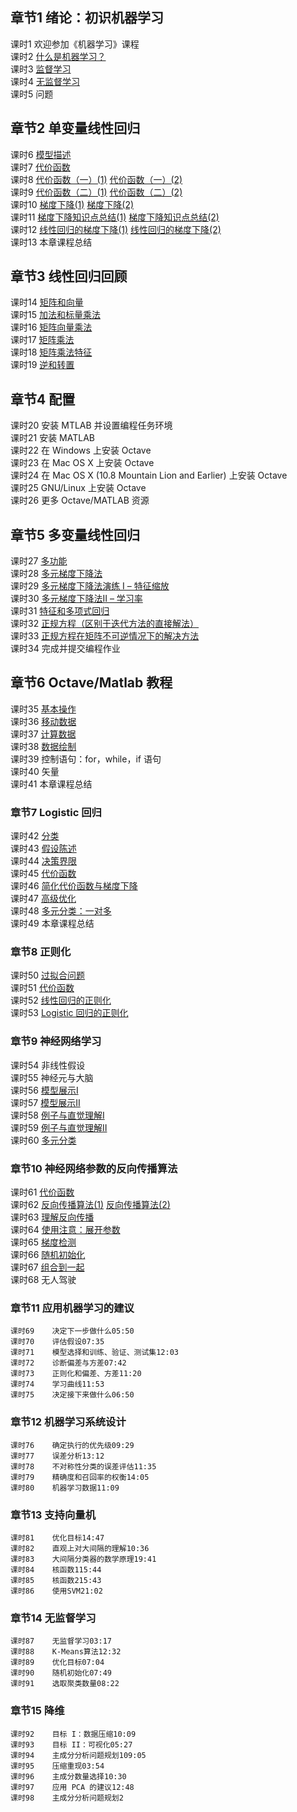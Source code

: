 ## 章节1	绪论：初识机器学习  
课时1	欢迎参加《机器学习》课程  
课时2	[什么是机器学习？](./notes/1.2.png)  
课时3	[监督学习](./notes/1.3-4.png)  
课时4	[无监督学习](./notes/1.3-4.png)  
课时5	问题  
  
## 章节2	单变量线性回归  
课时6	[模型描述](./notes/2.6.png)  
课时7	[代价函数](./notes/2.7.png)  
课时8	[代价函数（一）(1)](./notes/2.8(1).png)	[代价函数（一）(2)](./notes/2.8(2).png)  
课时9	[代价函数（二）(1)](./notes/2.9(1).png)	[代价函数（二）(2)](./notes/2.9(2).png)  
课时10	[梯度下降(1)](./notes/2.10(1).png)	[梯度下降(2)](./notes/2.10(2).png)  
课时11	[梯度下降知识点总结(1)](./notes/2.11(1).png)	[梯度下降知识点总结(2)](./notes/2.11(2).png)  
课时12	[线性回归的梯度下降(1)](./notes/2.12(1).png)	[线性回归的梯度下降(2)](./notes/2.12(2).png)  
课时13	本章课程总结  
  
## 章节3	线性回归回顾  
课时14	[矩阵和向量](./notes/3.14.png)  
课时15	[加法和标量乘法](./notes/3.15.png)  
课时16	[矩阵向量乘法](./notes/3.16-17.png)  
课时17	[矩阵乘法](./notes/3.16-17.png)  
课时18	[矩阵乘法特征](./notes/3.18-19.png)  
课时19	[逆和转置](./notes/3.18-19.png)  
  
## 章节4	配置  
课时20	安装 MTLAB 并设置编程任务环境  
课时21	安装 MATLAB  
课时22	在 Windows 上安装 Octave  
课时23	在 Mac OS X  上安装 Octave  
课时24	在 Mac OS X (10.8 Mountain Lion and Earlier) 上安装 Octave  
课时25	GNU/Linux 上安装 Octave  
课时26	更多 Octave/MATLAB  资源  
  
## 章节5	多变量线性回归  
课时27	[多功能](./notes/5.27.png)  
课时28	[多元梯度下降法](./notes/5.28.png)  
课时29	[多元梯度下降法演练 I – 特征缩放](./notes/5.29.png)  
课时30	[多元梯度下降法II – 学习率](./notes/5.30.png)  
课时31	[特征和多项式回归](./notes/5.31.png)  
课时32	[正规方程（区别于迭代方法的直接解法）](./notes/5.32.png)  
课时33	[正规方程在矩阵不可逆情况下的解决方法](./notes/5.33.png)  
课时34	完成并提交编程作业  
  
## 章节6	Octave/Matlab 教程  
课时35	[基本操作](./notes/6.35-41.png)  
课时36	[移动数据](./notes/6.35-41.png)  
课时37	[计算数据](./notes/6.35-41.png)  
课时38	[数据绘制](./notes/5.33.png)  
课时39	控制语句：for，while，if 语句  
课时40	矢量  
课时41	本章课程总结  
  
### 章节7	Logistic 回归  
课时42	[分类](./notes/7.42-43.png)  
课时43	[假设陈述](./notes/7.42-43.png)  
课时44	[决策界限](./notes/7.44.png)  
课时45	[代价函数](./notes/7.45.png)  
课时46	[简化代价函数与梯度下降](./notes/7.46.png)  
课时47	[高级优化](./notes/7.47.png)  
课时48	[多元分类：一对多](./notes/7.48.png)  
课时49	本章课程总结  
  
### 章节8	正则化  
课时50	[过拟合问题](./notes/8.50.png)  
课时51	[代价函数](./notes/8.51.png)  
课时52	[线性回归的正则化](./notes/8.52.png)  
课时53	[Logistic 回归的正则化](./notes/8.53.png)  
  
### 章节9	神经网络学习
课时54	非线性假设  
课时55	神经元与大脑  
课时56	[模型展示Ⅰ](./notes/9.56.png)  
课时57	[模型展示Ⅱ](./notes/9.57.png)  
课时58	[例子与直觉理解Ⅰ](./notes/9.58.png)  
课时59	[例子与直觉理解Ⅱ](./notes/9.59.png)  
课时60	[多元分类](./notes/9.60.png)  
  
### 章节10	神经网络参数的反向传播算法  
课时61	[代价函数](./notes/10.61.png)  
课时62	[反向传播算法(1)](./notes/10.62(1).png) [反向传播算法(2)](./notes/10.62(2).png)  
课时63	[理解反向传播](./notes/10.63.png)  
课时64	[使用注意：展开参数](./notes/10.64-65.png)  
课时65	[梯度检测](./notes/10.64-65.png)  
课时66	[随机初始化](./notes/10.66.png)  
课时67	[组合到一起](./notes/10.67.png)  
课时68	无人驾驶  
  
### 章节11	应用机器学习的建议  
	课时69	决定下一步做什么05:50  
	课时70	评估假设07:35  
	课时71	模型选择和训练、验证、测试集12:03  
	课时72	诊断偏差与方差07:42  
	课时73	正则化和偏差、方差11:20  
	课时74	学习曲线11:53  
	课时75	决定接下来做什么06:50  
  
### 章节12	机器学习系统设计  
	课时76	确定执行的优先级09:29  
	课时77	误差分析13:12  
	课时78	不对称性分类的误差评估11:35  
	课时79	精确度和召回率的权衡14:05  
	课时80	机器学习数据11:09  
  
### 章节13	支持向量机  
	课时81	优化目标14:47  
	课时82	直观上对大间隔的理解10:36  
	课时83	大间隔分类器的数学原理19:41  
	课时84	核函数115:44  
	课时85	核函数215:43  
	课时86	使用SVM21:02  
  
### 章节14	无监督学习  
	课时87	无监督学习03:17  
	课时88	K-Means算法12:32  
	课时89	优化目标07:04  
	课时90	随机初始化07:49  
	课时91	选取聚类数量08:22  
  
### 章节15	降维  
	课时92	目标 I：数据压缩10:09  
	课时93	目标 II：可视化05:27  
	课时94	主成分分析问题规划109:05  
	课时95	压缩重现03:54  
	课时96	主成分数量选择10:30  
	课时97	应用 PCA 的建议12:48  
	课时98	主成分分析问题规划2  